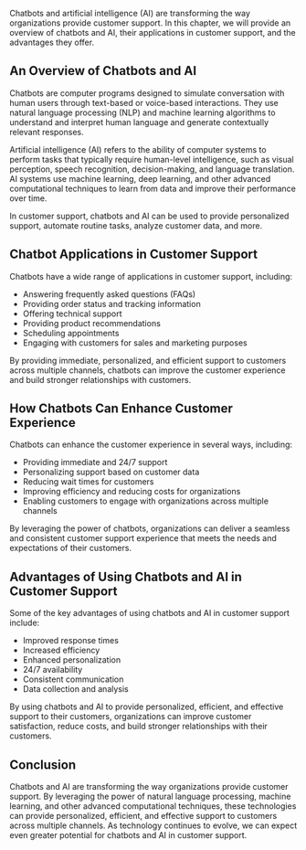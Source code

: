 
Chatbots and artificial intelligence (AI) are transforming the way organizations provide customer support. In this chapter, we will provide an overview of chatbots and AI, their applications in customer support, and the advantages they offer.

An Overview of Chatbots and AI
------------------------------

Chatbots are computer programs designed to simulate conversation with human users through text-based or voice-based interactions. They use natural language processing (NLP) and machine learning algorithms to understand and interpret human language and generate contextually relevant responses.

Artificial intelligence (AI) refers to the ability of computer systems to perform tasks that typically require human-level intelligence, such as visual perception, speech recognition, decision-making, and language translation. AI systems use machine learning, deep learning, and other advanced computational techniques to learn from data and improve their performance over time.

In customer support, chatbots and AI can be used to provide personalized support, automate routine tasks, analyze customer data, and more.

Chatbot Applications in Customer Support
----------------------------------------

Chatbots have a wide range of applications in customer support, including:

* Answering frequently asked questions (FAQs)
* Providing order status and tracking information
* Offering technical support
* Providing product recommendations
* Scheduling appointments
* Engaging with customers for sales and marketing purposes

By providing immediate, personalized, and efficient support to customers across multiple channels, chatbots can improve the customer experience and build stronger relationships with customers.

How Chatbots Can Enhance Customer Experience
--------------------------------------------

Chatbots can enhance the customer experience in several ways, including:

* Providing immediate and 24/7 support
* Personalizing support based on customer data
* Reducing wait times for customers
* Improving efficiency and reducing costs for organizations
* Enabling customers to engage with organizations across multiple channels

By leveraging the power of chatbots, organizations can deliver a seamless and consistent customer support experience that meets the needs and expectations of their customers.

Advantages of Using Chatbots and AI in Customer Support
-------------------------------------------------------

Some of the key advantages of using chatbots and AI in customer support include:

* Improved response times
* Increased efficiency
* Enhanced personalization
* 24/7 availability
* Consistent communication
* Data collection and analysis

By using chatbots and AI to provide personalized, efficient, and effective support to their customers, organizations can improve customer satisfaction, reduce costs, and build stronger relationships with their customers.

Conclusion
----------

Chatbots and AI are transforming the way organizations provide customer support. By leveraging the power of natural language processing, machine learning, and other advanced computational techniques, these technologies can provide personalized, efficient, and effective support to customers across multiple channels. As technology continues to evolve, we can expect even greater potential for chatbots and AI in customer support.
